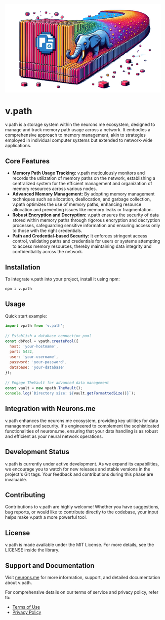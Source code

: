 

![png](v.path.png)

# v.path

v.path is a storage system within the neurons.me ecosystem, designed to manage and track memory path usage across a network. It embodies a comprehensive approach to memory management, akin to strategies employed in individual computer systems but extended to network-wide applications.

<!--v.path kind of like c://path.-->

## Core Features

- **Memory Path Usage Tracking:** v.path meticulously monitors and records the utilization of memory paths on the network, establishing a centralized system for the efficient management and organization of memory resources across various nodes.
- **Advanced Memory Management:** By adopting memory management techniques such as allocation, deallocation, and garbage collection, v.path optimizes the use of memory paths, enhancing resource allocation and preventing issues like memory leaks or fragmentation.
- **Robust Encryption and Decryption:** v.path ensures the security of data stored within memory paths through rigorous encryption and decryption processes, safeguarding sensitive information and ensuring access only to those with the right credentials.
- **Path and Credential-based Security:** It enforces stringent access control, validating paths and credentials for users or systems attempting to access memory resources, thereby maintaining data integrity and confidentiality across the network.

## Installation

To integrate v.path into your project, install it using npm:

```bash
npm i v.path
```

## Usage

Quick start example:

```js
import vpath from 'v.path';

// Establish a database connection pool
const dbPool = vpath.createPool({
  host: 'your-hostname',
  port: 5432,
  user: 'your-username',
  password: 'your-password',
  database: 'your-database'
});

// Engage TheVault for advanced data management
const vault = new vpath.TheVault();
console.log(`Directory size: ${vault.getFormattedSize()}`);
```

## Integration with Neurons.me

v.path enhances the neurons.me ecosystem, providing key utilities for data management and security. It's engineered to complement the sophisticated functionalities of neurons.me, ensuring that your data handling is as robust and efficient as your neural network operations.

## Development Status

v.path is currently under active development. As we expand its capabilities, we encourage you to watch for new releases and stable versions in the project's Git tags. Your feedback and contributions during this phase are invaluable.

## Contributing

Contributions to v.path are highly welcome! Whether you have suggestions, bug reports, or would like to contribute directly to the codebase, your input helps make v.path a more powerful tool.

## License

v.path is made available under the MIT License. For more details, see the LICENSE inside the library.



## Support and Documentation

Visit [neurons.me](https://www.neurons.me/) for more information, support, and detailed documentation about v.path.

For comprehensive details on our terms of service and privacy policy, refer to:

- [Terms of Use](https://www.neurons.me/terms-of-use)
- [Privacy Policy](https://www.neurons.me/privacy-policy)

